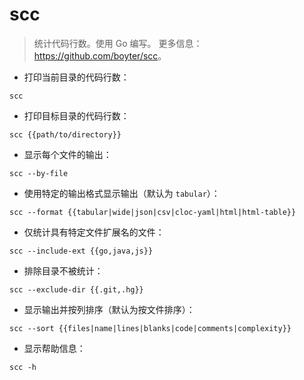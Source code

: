 # scc

> 统计代码行数。使用 Go 编写。
> 更多信息：<https://github.com/boyter/scc>。

- 打印当前目录的代码行数：

`scc`

- 打印目标目录的代码行数：

`scc {{path/to/directory}}`

- 显示每个文件的输出：

`scc --by-file`

- 使用特定的输出格式显示输出（默认为 `tabular`）：

`scc --format {{tabular|wide|json|csv|cloc-yaml|html|html-table}}`

- 仅统计具有特定文件扩展名的文件：

`scc --include-ext {{go,java,js}}`

- 排除目录不被统计：

`scc --exclude-dir {{.git,.hg}}`

- 显示输出并按列排序（默认为按文件排序）：

`scc --sort {{files|name|lines|blanks|code|comments|complexity}}`

- 显示帮助信息：

`scc -h`